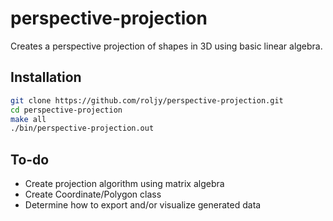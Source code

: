 # perspective-projection

Creates a perspective projection of shapes in 3D using basic linear algebra.

## Installation

```bash
git clone https://github.com/roljy/perspective-projection.git
cd perspective-projection
make all
./bin/perspective-projection.out
```

## To-do

* Create projection algorithm using matrix algebra
* Create Coordinate/Polygon class
* Determine how to export and/or visualize generated data
